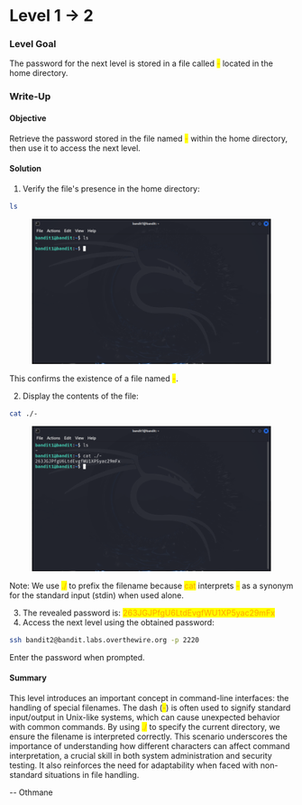 # Level 1 → 2

### Level Goal

The password for the next level is stored in a file called <mark style="color:orange;">-</mark> located in the home directory.



### Write-Up

#### Objective

Retrieve the password stored in the file named <mark style="color:orange;">-</mark> within the home directory, then use it to access the next level.



#### Solution

1. Verify the file's presence in the home directory:

```sh
ls
```

<figure><img src="../../../.gitbook/assets/image (3).png" alt="ls"><figcaption></figcaption></figure>

This confirms the existence of a file named <mark style="color:orange;">-</mark>.

2. Display the contents of the file:

```sh
cat ./-
```

<figure><img src="../../../.gitbook/assets/image (4).png" alt="cat ./-"><figcaption></figcaption></figure>

Note: We use <mark style="color:orange;">./</mark> to prefix the filename because <mark style="color:orange;">cat</mark> interprets <mark style="color:orange;">-</mark> as a synonym for the standard input (stdin) when used alone.

3. The revealed password is: <mark style="color:orange;">263JGJPfgU6LtdEvgfWU1XP5yac29mFx</mark>
4. Access the next level using the obtained password:

```sh
ssh bandit2@bandit.labs.overthewire.org -p 2220
```

Enter the password when prompted.



#### Summary

This level introduces an important concept in command-line interfaces: the handling of special filenames. The dash (<mark style="color:orange;">-</mark>) is often used to signify standard input/output in Unix-like systems, which can cause unexpected behavior with common commands. By using <mark style="color:orange;">./</mark> to specify the current directory, we ensure the filename is interpreted correctly. This scenario underscores the importance of understanding how different characters can affect command interpretation, a crucial skill in both system administration and security testing. It also reinforces the need for adaptability when faced with non-standard situations in file handling.



\-- Othmane

